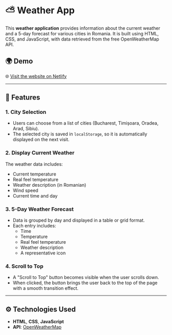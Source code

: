 # ⛅ Weather App

This **weather application** provides information about the current weather and a 5-day forecast for various cities in Romania. It is built using HTML, CSS, and JavaScript, with data retrieved from the free OpenWeatherMap API.

## 🌍 Demo

🌐 [Visit the website on Netlify](https://it-school-weather-forecast.netlify.app/)

---

## 🚀 Features

### 1. City Selection
- Users can choose from a list of cities (Bucharest, Timișoara, Oradea, Arad, Sibiu).
- The selected city is saved in `localStorage`, so it is automatically displayed on the next visit.

### 2. Display Current Weather
The weather data includes:
- Current temperature
- Real feel temperature
- Weather description (in Romanian)
- Wind speed
- Current time and day

### 3. 5-Day Weather Forecast
- Data is grouped by day and displayed in a table or grid format.
- Each entry includes:
  - Time
  - Temperature
  - Real feel temperature
  - Weather description
  - A representative icon

### 4. Scroll to Top
- A "Scroll to Top" button becomes visible when the user scrolls down.
- When clicked, the button brings the user back to the top of the page with a smooth transition effect.

---

## ⚙️ Technologies Used
- **HTML**, **CSS**, **JavaScript**
- **API**: [OpenWeatherMap](https://openweathermap.org/api)

